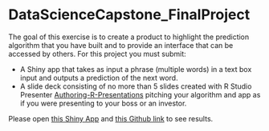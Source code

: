 # DataScienceCapstone_FinalProject
The goal of this exercise is to create a product to highlight the prediction algorithm that you have built and to provide an interface that can be accessed by others. For this project you must submit:

- A Shiny app that takes as input a phrase (multiple words) in a text box input and outputs a prediction of the next word.
- A slide deck consisting of no more than 5 slides created with R Studio Presenter [Authoring-R-Presentations](https://support.rstudio.com/hc/en-us/articles/200486468-Authoring-R-Presentations) pitching your algorithm and app as if you were presenting to your boss or an investor.

Please open [this Shiny App](https://rufat20.shinyapps.io/final_project/) and [this Github link](http://rufat20.github.io/DataScienceCapstone_FinalProject/) to see results.
